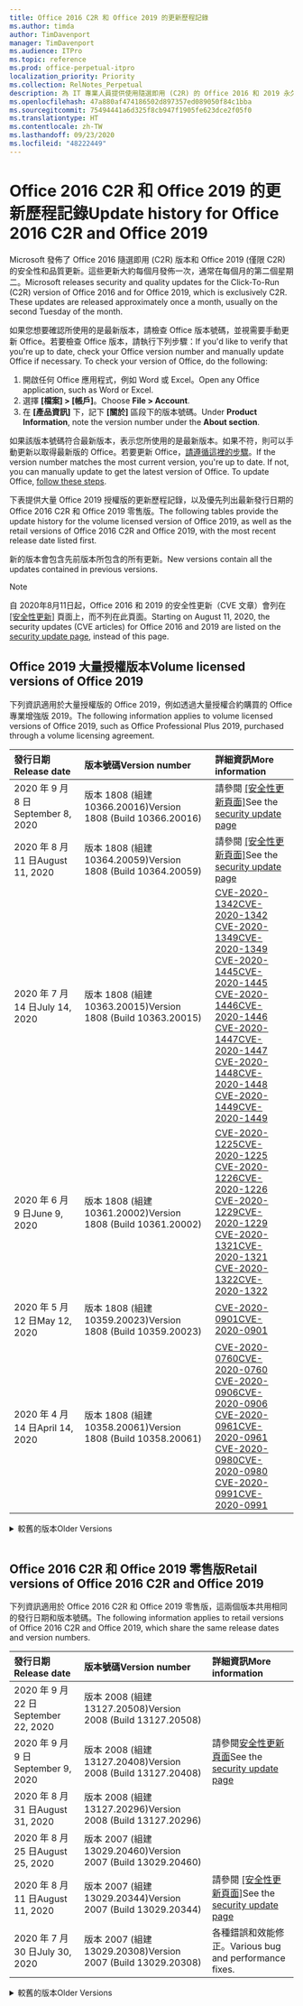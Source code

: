 ```yaml
---
title: Office 2016 C2R 和 Office 2019 的更新歷程記錄
ms.author: timda
author: TimDavenport
manager: TimDavenport
ms.audience: ITPro
ms.topic: reference
ms.prod: office-perpetual-itpro
localization_priority: Priority
ms.collection: RelNotes_Perpetual
description: 為 IT 專業人員提供使用隨選即用 (C2R) 的 Office 2016 和 2019 永久版本的更新歷程記錄
ms.openlocfilehash: 47a880af474186502d897357ed089050f84c1bba
ms.sourcegitcommit: 75494441a6d325f8cb947f1905fe623dce2f05f0
ms.translationtype: HT
ms.contentlocale: zh-TW
ms.lasthandoff: 09/23/2020
ms.locfileid: "48222449"
---
```

# <a name="update-history-for-office-2016-c2r-and-office-2019"></a><span data-ttu-id="a6d02-103">Office 2016 C2R 和 Office 2019 的更新歷程記錄</span><span class="sxs-lookup"><span data-stu-id="a6d02-103">Update history for Office 2016 C2R and Office 2019</span></span>

<span data-ttu-id="a6d02-p101">Microsoft 發佈了 Office 2016 隨選即用 (C2R) 版本和 Office 2019 (僅限 C2R) 的安全性和品質更新。這些更新大約每個月發佈一次，通常在每個月的第二個星期二。</span><span class="sxs-lookup"><span data-stu-id="a6d02-p101">Microsoft releases security and quality updates for the Click-To-Run (C2R) version of Office 2016 and for Office 2019, which is exclusively C2R. These updates are released approximately once a month, usually on the second Tuesday of the month.</span></span>

<span data-ttu-id="a6d02-p102">如果您想要確認所使用的是最新版本，請檢查 Office 版本號碼，並視需要手動更新 Office。若要檢查 Office 版本，請執行下列步驟：</span><span class="sxs-lookup"><span data-stu-id="a6d02-p102">If you'd like to verify that you're up to date, check your Office version number and manually update Office if necessary. To check your version of Office, do the following:</span></span>

  1.    <span data-ttu-id="a6d02-108">開啟任何 Office 應用程式，例如 Word 或 Excel。</span><span class="sxs-lookup"><span data-stu-id="a6d02-108">Open any Office application, such as Word or Excel.</span></span>
  2.    <span data-ttu-id="a6d02-109">選擇 **[檔案] > [帳戶]**。</span><span class="sxs-lookup"><span data-stu-id="a6d02-109">Choose **File > Account**.</span></span>
  3.    <span data-ttu-id="a6d02-110">在 **[產品資訊]** 下，記下 **[關於]** 區段下的版本號碼。</span><span class="sxs-lookup"><span data-stu-id="a6d02-110">Under **Product Information**, note the version number under the **About section**.</span></span>

<span data-ttu-id="a6d02-p103">如果該版本號碼符合最新版本，表示您所使用的是最新版本。如果不符，則可以手動更新以取得最新版的 Office。若要更新 Office，[請遵循這裡的步驟](https://support.office.com/article/2ab296f3-7f03-43a2-8e50-46de917611c5)。</span><span class="sxs-lookup"><span data-stu-id="a6d02-p103">If the version number matches the most current version, you're up to date. If not, you can manually update to get the latest version of Office. To update Office, [follow these steps](https://support.office.com/article/2ab296f3-7f03-43a2-8e50-46de917611c5).</span></span>


<span data-ttu-id="a6d02-114">下表提供大量 Office 2019 授權版的更新歷程記錄，以及優先列出最新發行日期的 Office 2016 C2R 和 Office 2019 零售版。</span><span class="sxs-lookup"><span data-stu-id="a6d02-114">The following tables provide the update history for the volume licensed version of Office 2019, as well as the retail versions of Office 2016 C2R and Office 2019, with the most recent release date listed first.</span></span>

<span data-ttu-id="a6d02-115">新的版本會包含先前版本所包含的所有更新。</span><span class="sxs-lookup"><span data-stu-id="a6d02-115">New versions contain all the updates contained in previous versions.</span></span>


 > [!NOTE]
> <span data-ttu-id="a6d02-116">自 2020年8月11日起，Office 2016 和 2019 的安全性更新（CVE 文章）會列在 [[安全性更新]](https://docs.microsoft.com/officeupdates/microsoft365-apps-security-updates) 頁面上，而不列在此頁面。</span><span class="sxs-lookup"><span data-stu-id="a6d02-116">Starting on August 11, 2020, the security updates (CVE articles) for Office 2016 and 2019 are listed on the [security update page](https://docs.microsoft.com/officeupdates/microsoft365-apps-security-updates), instead of this page.</span></span> 


## <a name="volume-licensed-versions-of-office-2019"></a><span data-ttu-id="a6d02-117">Office 2019 大量授權版本</span><span class="sxs-lookup"><span data-stu-id="a6d02-117">Volume licensed versions of Office 2019</span></span>
<span data-ttu-id="a6d02-118">下列資訊適用於大量授權版的 Office 2019，例如透過大量授權合約購買的 Office 專業增強版 2019。</span><span class="sxs-lookup"><span data-stu-id="a6d02-118">The following information applies to volume licensed versions of Office 2019, such as Office Professional Plus 2019, purchased through a volume licensing agreement.</span></span>

[//]: # (DO NOT REMOVE VL TABLE START)


|<span data-ttu-id="a6d02-120">**發行日期**</span><span class="sxs-lookup"><span data-stu-id="a6d02-120">**Release date**</span></span>|<span data-ttu-id="a6d02-121">**版本號碼**</span><span class="sxs-lookup"><span data-stu-id="a6d02-121">**Version number**</span></span>|<span data-ttu-id="a6d02-122">**詳細資訊**</span><span class="sxs-lookup"><span data-stu-id="a6d02-122">**More information**</span></span>|
|:-----|:-----|:-----|
|<span data-ttu-id="a6d02-123">2020 年 9 月 8 日</span><span class="sxs-lookup"><span data-stu-id="a6d02-123">September 8, 2020</span></span>|<span data-ttu-id="a6d02-124">版本 1808 (組建 10366.20016)</span><span class="sxs-lookup"><span data-stu-id="a6d02-124">Version 1808 (Build 10366.20016)</span></span>|<span data-ttu-id="a6d02-125">請參閱 [[安全性更新頁面]](https://docs.microsoft.com/officeupdates/microsoft365-apps-security-updates)</span><span class="sxs-lookup"><span data-stu-id="a6d02-125">See the [security update page](https://docs.microsoft.com/officeupdates/microsoft365-apps-security-updates)</span></span> |
|<span data-ttu-id="a6d02-126">2020 年 8 月 11 日</span><span class="sxs-lookup"><span data-stu-id="a6d02-126">August 11, 2020</span></span>|<span data-ttu-id="a6d02-127">版本 1808 (組建 10364.20059)</span><span class="sxs-lookup"><span data-stu-id="a6d02-127">Version 1808 (Build 10364.20059)</span></span>|<span data-ttu-id="a6d02-128">請參閱 [[安全性更新頁面]](https://docs.microsoft.com/officeupdates/microsoft365-apps-security-updates)</span><span class="sxs-lookup"><span data-stu-id="a6d02-128">See the [security update page](https://docs.microsoft.com/officeupdates/microsoft365-apps-security-updates)</span></span> |
|<span data-ttu-id="a6d02-129">2020 年 7 月 14 日</span><span class="sxs-lookup"><span data-stu-id="a6d02-129">July 14, 2020</span></span>   |<span data-ttu-id="a6d02-130">版本 1808 (組建 10363.20015)</span><span class="sxs-lookup"><span data-stu-id="a6d02-130">Version 1808 (Build 10363.20015)</span></span>  |[<span data-ttu-id="a6d02-131">CVE-2020-1342</span><span class="sxs-lookup"><span data-stu-id="a6d02-131">CVE-2020-1342</span></span>](https://portal.msrc.microsoft.com/zh-TW/security-guidance/advisory/CVE-2020-1342) <br/>[<span data-ttu-id="a6d02-132">CVE-2020-1349</span><span class="sxs-lookup"><span data-stu-id="a6d02-132">CVE-2020-1349</span></span>](https://portal.msrc.microsoft.com/zh-TW/security-guidance/advisory/CVE-2020-1349) <br/>[<span data-ttu-id="a6d02-133">CVE-2020-1445</span><span class="sxs-lookup"><span data-stu-id="a6d02-133">CVE-2020-1445</span></span>](https://portal.msrc.microsoft.com/zh-TW/security-guidance/advisory/CVE-2020-1445) <br/>[<span data-ttu-id="a6d02-134">CVE-2020-1446</span><span class="sxs-lookup"><span data-stu-id="a6d02-134">CVE-2020-1446</span></span>](https://portal.msrc.microsoft.com/zh-TW/security-guidance/advisory/CVE-2020-1446) <br/>[<span data-ttu-id="a6d02-135">CVE-2020-1447</span><span class="sxs-lookup"><span data-stu-id="a6d02-135">CVE-2020-1447</span></span>](https://portal.msrc.microsoft.com/zh-TW/security-guidance/advisory/CVE-2020-1447) <br/>[<span data-ttu-id="a6d02-136">CVE-2020-1448</span><span class="sxs-lookup"><span data-stu-id="a6d02-136">CVE-2020-1448</span></span>](https://portal.msrc.microsoft.com/zh-TW/security-guidance/advisory/CVE-2020-1448) <br/>[<span data-ttu-id="a6d02-137">CVE-2020-1449</span><span class="sxs-lookup"><span data-stu-id="a6d02-137">CVE-2020-1449</span></span>](https://portal.msrc.microsoft.com/zh-TW/security-guidance/advisory/CVE-2020-1449) <br/>|
|<span data-ttu-id="a6d02-138">2020 年 6 月 9 日</span><span class="sxs-lookup"><span data-stu-id="a6d02-138">June 9, 2020</span></span>   |<span data-ttu-id="a6d02-139">版本 1808 (組建 10361.20002)</span><span class="sxs-lookup"><span data-stu-id="a6d02-139">Version 1808 (Build 10361.20002)</span></span>  |[<span data-ttu-id="a6d02-140">CVE-2020-1225</span><span class="sxs-lookup"><span data-stu-id="a6d02-140">CVE-2020-1225</span></span>](https://portal.msrc.microsoft.com/zh-TW/security-guidance/advisory/CVE-2020-1225) <br/> [<span data-ttu-id="a6d02-141">CVE-2020-1226</span><span class="sxs-lookup"><span data-stu-id="a6d02-141">CVE-2020-1226</span></span>](https://portal.msrc.microsoft.com/zh-TW/security-guidance/advisory/CVE-2020-1226) <br/>[<span data-ttu-id="a6d02-142">CVE-2020-1229</span><span class="sxs-lookup"><span data-stu-id="a6d02-142">CVE-2020-1229</span></span>](https://portal.msrc.microsoft.com/zh-TW/security-guidance/advisory/CVE-2020-1229) <br/>[<span data-ttu-id="a6d02-143">CVE-2020-1321</span><span class="sxs-lookup"><span data-stu-id="a6d02-143">CVE-2020-1321</span></span>](https://portal.msrc.microsoft.com/zh-TW/security-guidance/advisory/CVE-2020-1321) <br/>[<span data-ttu-id="a6d02-144">CVE-2020-1322</span><span class="sxs-lookup"><span data-stu-id="a6d02-144">CVE-2020-1322</span></span>](https://portal.msrc.microsoft.com/zh-TW/security-guidance/advisory/CVE-2020-1322) <br/>|
|<span data-ttu-id="a6d02-145">2020 年 5 月 12 日</span><span class="sxs-lookup"><span data-stu-id="a6d02-145">May 12, 2020</span></span>   |<span data-ttu-id="a6d02-146">版本 1808 (組建 10359.20023)</span><span class="sxs-lookup"><span data-stu-id="a6d02-146">Version 1808 (Build 10359.20023)</span></span>  |[<span data-ttu-id="a6d02-147">CVE-2020-0901</span><span class="sxs-lookup"><span data-stu-id="a6d02-147">CVE-2020-0901</span></span>](https://portal.msrc.microsoft.com/zh-TW/security-guidance/advisory/CVE-2020-0901) <br/> |
|<span data-ttu-id="a6d02-148">2020 年 4 月 14 日</span><span class="sxs-lookup"><span data-stu-id="a6d02-148">April 14, 2020</span></span>   |<span data-ttu-id="a6d02-149">版本 1808 (組建 10358.20061)</span><span class="sxs-lookup"><span data-stu-id="a6d02-149">Version 1808 (Build 10358.20061)</span></span>  |[<span data-ttu-id="a6d02-150">CVE-2020-0760</span><span class="sxs-lookup"><span data-stu-id="a6d02-150">CVE-2020-0760</span></span>](https://portal.msrc.microsoft.com/zh-TW/security-guidance/advisory/CVE-2020-0760) <br/> [<span data-ttu-id="a6d02-151">CVE-2020-0906</span><span class="sxs-lookup"><span data-stu-id="a6d02-151">CVE-2020-0906</span></span>](https://portal.msrc.microsoft.com/zh-TW/security-guidance/advisory/CVE-2020-0906) <br/> [<span data-ttu-id="a6d02-152">CVE-2020-0961</span><span class="sxs-lookup"><span data-stu-id="a6d02-152">CVE-2020-0961</span></span>](https://portal.msrc.microsoft.com/zh-TW/security-guidance/advisory/CVE-2020-0961) <br/> [<span data-ttu-id="a6d02-153">CVE-2020-0980</span><span class="sxs-lookup"><span data-stu-id="a6d02-153">CVE-2020-0980</span></span>](https://portal.msrc.microsoft.com/zh-TW/security-guidance/advisory/CVE-2020-0980) <br/>[<span data-ttu-id="a6d02-154">CVE-2020-0991</span><span class="sxs-lookup"><span data-stu-id="a6d02-154">CVE-2020-0991</span></span>](https://portal.msrc.microsoft.com/zh-TW/security-guidance/advisory/CVE-2020-0991) <br/> |


[//]: # (DO NOT REMOVE VL TABLE END)

<details>
<summary><span data-ttu-id="a6d02-156">較舊的版本</span><span class="sxs-lookup"><span data-stu-id="a6d02-156">Older Versions</span></span></summary>
 

[//]: # (DO NOT REMOVE VL OLD TABLE START)


|<span data-ttu-id="a6d02-158">**發行日期**</span><span class="sxs-lookup"><span data-stu-id="a6d02-158">**Release date**</span></span>|<span data-ttu-id="a6d02-159">**版本號碼**</span><span class="sxs-lookup"><span data-stu-id="a6d02-159">**Version number**</span></span>|<span data-ttu-id="a6d02-160">**詳細資訊**</span><span class="sxs-lookup"><span data-stu-id="a6d02-160">**More information**</span></span>|
|:-----|:-----|:-----|
|<span data-ttu-id="a6d02-161">2020 年 3 月 10 日</span><span class="sxs-lookup"><span data-stu-id="a6d02-161">March 10, 2020</span></span>   |<span data-ttu-id="a6d02-162">版本 1808 (組建 10357.20081)</span><span class="sxs-lookup"><span data-stu-id="a6d02-162">Version 1808 (Build 10357.20081)</span></span>  |[<span data-ttu-id="a6d02-163">CVE-2020-0850</span><span class="sxs-lookup"><span data-stu-id="a6d02-163">CVE-2020-0850</span></span>](https://portal.msrc.microsoft.com/zh-TW/security-guidance/advisory/CVE-2020-0850) <br/> [<span data-ttu-id="a6d02-164">CVE-2020-0852</span><span class="sxs-lookup"><span data-stu-id="a6d02-164">CVE-2020-0852</span></span>](https://portal.msrc.microsoft.com/zh-TW/security-guidance/advisory/CVE-2020-0852) <br/> [<span data-ttu-id="a6d02-165">CVE-2020-0892</span><span class="sxs-lookup"><span data-stu-id="a6d02-165">CVE-2020-0892</span></span>](https://portal.msrc.microsoft.com/zh-TW/security-guidance/advisory/CVE-2020-0892) <br/>  |
|<span data-ttu-id="a6d02-166">2020 年 2 月 11 日</span><span class="sxs-lookup"><span data-stu-id="a6d02-166">February 11, 2020</span></span>   |<span data-ttu-id="a6d02-167">版本 1808 (組建 10356.20006)</span><span class="sxs-lookup"><span data-stu-id="a6d02-167">Version 1808 (Build 10356.20006)</span></span>  |[<span data-ttu-id="a6d02-168">CVE-2020-0696</span><span class="sxs-lookup"><span data-stu-id="a6d02-168">CVE-2020-0696</span></span>](https://portal.msrc.microsoft.com/zh-TW/security-guidance/advisory/CVE-2020-0696) <br/> [<span data-ttu-id="a6d02-169">CVE-2020-0759</span><span class="sxs-lookup"><span data-stu-id="a6d02-169">CVE-2020-0759</span></span>](https://portal.msrc.microsoft.com/zh-TW/security-guidance/advisory/CVE-2020-0759) <br/>  |


[//]: # (DO NOT REMOVE VL OLD TABLE END)

</details>


<br/>

## <a name="retail-versions-of-office-2016-c2r-and-office-2019"></a><span data-ttu-id="a6d02-171">Office 2016 C2R 和 Office 2019 零售版</span><span class="sxs-lookup"><span data-stu-id="a6d02-171">Retail versions of Office 2016 C2R and Office 2019</span></span>
<span data-ttu-id="a6d02-172">下列資訊適用於 Office 2016 C2R 和 Office 2019 零售版，這兩個版本共用相同的發行日期和版本號碼。</span><span class="sxs-lookup"><span data-stu-id="a6d02-172">The following information applies to retail versions of Office 2016 C2R and Office 2019, which share the same release dates and version numbers.</span></span>

[//]: # (DO NOT REMOVE RETAIL TABLE START)


|<span data-ttu-id="a6d02-174">**發行日期**</span><span class="sxs-lookup"><span data-stu-id="a6d02-174">**Release date**</span></span>|<span data-ttu-id="a6d02-175">**版本號碼**</span><span class="sxs-lookup"><span data-stu-id="a6d02-175">**Version number**</span></span>|<span data-ttu-id="a6d02-176">**詳細資訊**</span><span class="sxs-lookup"><span data-stu-id="a6d02-176">**More information**</span></span>|
|:-----|:-----|:-----|
|<span data-ttu-id="a6d02-177">2020 年 9 月 22 日</span><span class="sxs-lookup"><span data-stu-id="a6d02-177">September 22, 2020</span></span>|<span data-ttu-id="a6d02-178">版本 2008 (組建 13127.20508)</span><span class="sxs-lookup"><span data-stu-id="a6d02-178">Version 2008 (Build 13127.20508)</span></span>| |
|<span data-ttu-id="a6d02-179">2020 年 9 月 9 日</span><span class="sxs-lookup"><span data-stu-id="a6d02-179">September 9, 2020</span></span>|<span data-ttu-id="a6d02-180">版本 2008 (組建 13127.20408)</span><span class="sxs-lookup"><span data-stu-id="a6d02-180">Version 2008 (Build 13127.20408)</span></span>|<span data-ttu-id="a6d02-181">請參閱[安全性更新頁面](https://docs.microsoft.com/officeupdates/microsoft365-apps-security-updates)</span><span class="sxs-lookup"><span data-stu-id="a6d02-181">See the [security update page](https://docs.microsoft.com/officeupdates/microsoft365-apps-security-updates)</span></span> |
|<span data-ttu-id="a6d02-182">2020 年 8 月 31 日</span><span class="sxs-lookup"><span data-stu-id="a6d02-182">August 31, 2020</span></span>|<span data-ttu-id="a6d02-183">版本 2008 (組建 13127.20296)</span><span class="sxs-lookup"><span data-stu-id="a6d02-183">Version 2008 (Build 13127.20296)</span></span>| |
|<span data-ttu-id="a6d02-184">2020 年 8 月 25 日</span><span class="sxs-lookup"><span data-stu-id="a6d02-184">August 25, 2020</span></span>|<span data-ttu-id="a6d02-185">版本 2007 (組建 13029.20460)</span><span class="sxs-lookup"><span data-stu-id="a6d02-185">Version 2007 (Build 13029.20460)</span></span>| |
|<span data-ttu-id="a6d02-186">2020 年 8 月 11 日</span><span class="sxs-lookup"><span data-stu-id="a6d02-186">August 11, 2020</span></span>|<span data-ttu-id="a6d02-187">版本 2007 (組建 13029.20344)</span><span class="sxs-lookup"><span data-stu-id="a6d02-187">Version 2007 (Build 13029.20344)</span></span>|<span data-ttu-id="a6d02-188">請參閱 [[安全性更新頁面]](https://docs.microsoft.com/officeupdates/microsoft365-apps-security-updates)</span><span class="sxs-lookup"><span data-stu-id="a6d02-188">See the [security update page](https://docs.microsoft.com/officeupdates/microsoft365-apps-security-updates)</span></span> |
|<span data-ttu-id="a6d02-189">2020 年 7 月 30 日</span><span class="sxs-lookup"><span data-stu-id="a6d02-189">July 30, 2020</span></span>|<span data-ttu-id="a6d02-190">版本 2007 (組建 13029.20308)</span><span class="sxs-lookup"><span data-stu-id="a6d02-190">Version 2007 (Build 13029.20308)</span></span>  |<span data-ttu-id="a6d02-191">各種錯誤和效能修正。</span><span class="sxs-lookup"><span data-stu-id="a6d02-191">Various bug and performance fixes.</span></span>  <br/>  |


[//]: # (DO NOT REMOVE RETAIL TABLE END)

<details>
<summary><span data-ttu-id="a6d02-193">較舊的版本</span><span class="sxs-lookup"><span data-stu-id="a6d02-193">Older Versions</span></span></summary>
 

[//]: # (DO NOT REMOVE RETAIL OLD TABLE START)


|<span data-ttu-id="a6d02-195">**發行日期**</span><span class="sxs-lookup"><span data-stu-id="a6d02-195">**Release date**</span></span>|<span data-ttu-id="a6d02-196">**版本號碼**</span><span class="sxs-lookup"><span data-stu-id="a6d02-196">**Version number**</span></span>|<span data-ttu-id="a6d02-197">**詳細資訊**</span><span class="sxs-lookup"><span data-stu-id="a6d02-197">**More information**</span></span>|
|:-----|:-----|:-----|
|<span data-ttu-id="a6d02-198">2020 年 7 月 28 日</span><span class="sxs-lookup"><span data-stu-id="a6d02-198">July 28, 2020</span></span>|<span data-ttu-id="a6d02-199">版本 2006 (組建 13001.20498)</span><span class="sxs-lookup"><span data-stu-id="a6d02-199">Version 2006 (Build 13001.20498)</span></span>  |<span data-ttu-id="a6d02-200">各種錯誤和效能修正。</span><span class="sxs-lookup"><span data-stu-id="a6d02-200">Various bug and performance fixes.</span></span>  <br/>  |
|<span data-ttu-id="a6d02-201">2020 年 7 月 14 日</span><span class="sxs-lookup"><span data-stu-id="a6d02-201">July 14, 2020</span></span>|<span data-ttu-id="a6d02-202">版本 2006 (組建13001.20384)</span><span class="sxs-lookup"><span data-stu-id="a6d02-202">Version 2006 (Build 13001.20384)</span></span>  |[<span data-ttu-id="a6d02-203">CVE-2020-1342</span><span class="sxs-lookup"><span data-stu-id="a6d02-203">CVE-2020-1342</span></span>](https://portal.msrc.microsoft.com/zh-TW/security-guidance/advisory/CVE-2020-1342) <br/>[<span data-ttu-id="a6d02-204">CVE-2020-1349</span><span class="sxs-lookup"><span data-stu-id="a6d02-204">CVE-2020-1349</span></span>](https://portal.msrc.microsoft.com/zh-TW/security-guidance/advisory/CVE-2020-1349) <br/>[<span data-ttu-id="a6d02-205">CVE-2020-1445</span><span class="sxs-lookup"><span data-stu-id="a6d02-205">CVE-2020-1445</span></span>](https://portal.msrc.microsoft.com/zh-TW/security-guidance/advisory/CVE-2020-1445) <br/>[<span data-ttu-id="a6d02-206">CVE-2020-1446</span><span class="sxs-lookup"><span data-stu-id="a6d02-206">CVE-2020-1446</span></span>](https://portal.msrc.microsoft.com/zh-TW/security-guidance/advisory/CVE-2020-1446) <br/>[<span data-ttu-id="a6d02-207">CVE-2020-1447</span><span class="sxs-lookup"><span data-stu-id="a6d02-207">CVE-2020-1447</span></span>](https://portal.msrc.microsoft.com/zh-TW/security-guidance/advisory/CVE-2020-1447) <br/>[<span data-ttu-id="a6d02-208">CVE-2020-1449</span><span class="sxs-lookup"><span data-stu-id="a6d02-208">CVE-2020-1449</span></span>](https://portal.msrc.microsoft.com/zh-TW/security-guidance/advisory/CVE-2020-1449) <br/>[<span data-ttu-id="a6d02-209">CVE-2020-1458</span><span class="sxs-lookup"><span data-stu-id="a6d02-209">CVE-2020-1458</span></span>](https://portal.msrc.microsoft.com/zh-TW/security-guidance/advisory/CVE-2020-1458) <br/>|
|<span data-ttu-id="a6d02-210">2020 年 6 月 30 日</span><span class="sxs-lookup"><span data-stu-id="a6d02-210">June 30, 2020</span></span>|<span data-ttu-id="a6d02-211">版本 2006 (組建 13001.20266)</span><span class="sxs-lookup"><span data-stu-id="a6d02-211">Version 2006 (Build 13001.20266)</span></span>  |<span data-ttu-id="a6d02-212">各種錯誤和效能修正。</span><span class="sxs-lookup"><span data-stu-id="a6d02-212">Various bug and performance fixes.</span></span>  <br/>  |
|<span data-ttu-id="a6d02-213">2020 年 6 月 24 日</span><span class="sxs-lookup"><span data-stu-id="a6d02-213">June 24, 2020</span></span>|<span data-ttu-id="a6d02-214">版本 2005 (組建 12827.20470)</span><span class="sxs-lookup"><span data-stu-id="a6d02-214">Version 2005 (Build 12827.20470)</span></span>  |<span data-ttu-id="a6d02-215">各種錯誤和效能修正。</span><span class="sxs-lookup"><span data-stu-id="a6d02-215">Various bug and performance fixes.</span></span>  <br/>  |
|<span data-ttu-id="a6d02-216">2020 年 6 月 9 日</span><span class="sxs-lookup"><span data-stu-id="a6d02-216">June 9, 2020</span></span>|<span data-ttu-id="a6d02-217">版本 2005 (組建 12827.20336)</span><span class="sxs-lookup"><span data-stu-id="a6d02-217">Version 2005 (Build 12827.20336)</span></span>  |[<span data-ttu-id="a6d02-218">CVE-2020-1225</span><span class="sxs-lookup"><span data-stu-id="a6d02-218">CVE-2020-1225</span></span>](https://portal.msrc.microsoft.com/zh-TW/security-guidance/advisory/CVE-2020-1225)  <br/> [<span data-ttu-id="a6d02-219">CVE-2020-1226</span><span class="sxs-lookup"><span data-stu-id="a6d02-219">CVE-2020-1226</span></span>](https://portal.msrc.microsoft.com/zh-TW/security-guidance/advisory/CVE-2020-1226)  <br/> [<span data-ttu-id="a6d02-220">CVE-2020-1229</span><span class="sxs-lookup"><span data-stu-id="a6d02-220">CVE-2020-1229</span></span>](https://portal.msrc.microsoft.com/zh-TW/security-guidance/advisory/CVE-2020-1229)  <br/> [<span data-ttu-id="a6d02-221">CVE-2020-1321</span><span class="sxs-lookup"><span data-stu-id="a6d02-221">CVE-2020-1321</span></span>](https://portal.msrc.microsoft.com/zh-TW/security-guidance/advisory/CVE-2020-1321)  <br/> [<span data-ttu-id="a6d02-222">CVE-2020-1322</span><span class="sxs-lookup"><span data-stu-id="a6d02-222">CVE-2020-1322</span></span>](https://portal.msrc.microsoft.com/zh-TW/security-guidance/advisory/CVE-2020-1322)  <br/>|
|<span data-ttu-id="a6d02-223">2020 年 6 月 2 日</span><span class="sxs-lookup"><span data-stu-id="a6d02-223">June 2, 2020</span></span>|<span data-ttu-id="a6d02-224">版本 2005 (組建 12827.20268)</span><span class="sxs-lookup"><span data-stu-id="a6d02-224">Version 2005 (Build 12827.20268)</span></span>  |<span data-ttu-id="a6d02-225">各種錯誤和效能修正。</span><span class="sxs-lookup"><span data-stu-id="a6d02-225">Various bug and performance fixes.</span></span>  <br/>  |
|<span data-ttu-id="a6d02-226">2020 年 5 月 21 日</span><span class="sxs-lookup"><span data-stu-id="a6d02-226">May 21, 2020</span></span>|<span data-ttu-id="a6d02-227">版本 2004 (組建 12730.20352)</span><span class="sxs-lookup"><span data-stu-id="a6d02-227">Version 2004 (Build 12730.20352)</span></span>  |<span data-ttu-id="a6d02-228">各種錯誤和效能修正。</span><span class="sxs-lookup"><span data-stu-id="a6d02-228">Various bug and performance fixes.</span></span>  <br/>  |
|<span data-ttu-id="a6d02-229">2020 年 5 月 12 日</span><span class="sxs-lookup"><span data-stu-id="a6d02-229">May 12, 2020</span></span>|<span data-ttu-id="a6d02-230">版本 2004 (組建 12730.20270)</span><span class="sxs-lookup"><span data-stu-id="a6d02-230">Version 2004 (Build 12730.20270)</span></span>  |[<span data-ttu-id="a6d02-231">CVE-2020-0901</span><span class="sxs-lookup"><span data-stu-id="a6d02-231">CVE-2020-0901</span></span>](https://portal.msrc.microsoft.com/zh-TW/security-guidance/advisory/CVE-2020-0901)  <br/>  |
|<span data-ttu-id="a6d02-232">2020 年 5 月 4 日</span><span class="sxs-lookup"><span data-stu-id="a6d02-232">May 4, 2020</span></span>|<span data-ttu-id="a6d02-233">版本 2004 (組建 12730.20250)</span><span class="sxs-lookup"><span data-stu-id="a6d02-233">Version 2004 (Build 12730.20250)</span></span>  |[<span data-ttu-id="a6d02-234">連結</span><span class="sxs-lookup"><span data-stu-id="a6d02-234">Link</span></span>](https://support.microsoft.com/office/excel-word-powerpoint-file-becomes-corrupt-when-opening-a-file-that-contains-a-vba-project-or-after-enabling-a-macro-in-an-open-file-ad6ee6ca-db23-4614-a403-282821eb99f6?ui=en-us&rs=en-us&ad=us)<br/>  |
|<span data-ttu-id="a6d02-235">2020 年 4 月 29 日</span><span class="sxs-lookup"><span data-stu-id="a6d02-235">April 29, 2020</span></span>|<span data-ttu-id="a6d02-236">版本 2004 (組建 12730.20236)</span><span class="sxs-lookup"><span data-stu-id="a6d02-236">Version 2004 (Build 12730.20236)</span></span>  |<span data-ttu-id="a6d02-237">各種錯誤和效能修正。</span><span class="sxs-lookup"><span data-stu-id="a6d02-237">Various bug and performance fixes.</span></span> <br/>  |
|<span data-ttu-id="a6d02-238">2020 年 4 月 15 日</span><span class="sxs-lookup"><span data-stu-id="a6d02-238">April 15, 2020</span></span>|<span data-ttu-id="a6d02-239">版本 2003 (組建 12624.20466)</span><span class="sxs-lookup"><span data-stu-id="a6d02-239">Version 2003 (Build 12624.20466)</span></span>  |<span data-ttu-id="a6d02-240">各種錯誤和效能修正。</span><span class="sxs-lookup"><span data-stu-id="a6d02-240">Various bug and performance fixes.</span></span> <br/>  |
|<span data-ttu-id="a6d02-241">2020 年 4 月 14 日</span><span class="sxs-lookup"><span data-stu-id="a6d02-241">April 14, 2020</span></span>|<span data-ttu-id="a6d02-242">版本 2003 (組建 12624.20442)</span><span class="sxs-lookup"><span data-stu-id="a6d02-242">Version 2003 (Build 12624.20442)</span></span>  |[<span data-ttu-id="a6d02-243">CVE-2020-0760</span><span class="sxs-lookup"><span data-stu-id="a6d02-243">CVE-2020-0760</span></span>](https://portal.msrc.microsoft.com/zh-TW/security-guidance/advisory/CVE-2020-0760) <br/> [<span data-ttu-id="a6d02-244">CVE-2020-0906</span><span class="sxs-lookup"><span data-stu-id="a6d02-244">CVE-2020-0906</span></span>](https://portal.msrc.microsoft.com/zh-TW/security-guidance/advisory/CVE-2020-0906) <br/> [<span data-ttu-id="a6d02-245">CVE-2020-0961</span><span class="sxs-lookup"><span data-stu-id="a6d02-245">CVE-2020-0961</span></span>](https://portal.msrc.microsoft.com/zh-TW/security-guidance/advisory/CVE-2020-0961) <br/> [<span data-ttu-id="a6d02-246">CVE-2020-0979</span><span class="sxs-lookup"><span data-stu-id="a6d02-246">CVE-2020-0979</span></span>](https://portal.msrc.microsoft.com/zh-TW/security-guidance/advisory/CVE-2020-0979) <br/> [<span data-ttu-id="a6d02-247">CVE-2020-0980</span><span class="sxs-lookup"><span data-stu-id="a6d02-247">CVE-2020-0980</span></span>](https://portal.msrc.microsoft.com/zh-TW/security-guidance/advisory/CVE-2020-0980) <br/>[<span data-ttu-id="a6d02-248">CVE-2020-0991</span><span class="sxs-lookup"><span data-stu-id="a6d02-248">CVE-2020-0991</span></span>](https://portal.msrc.microsoft.com/zh-TW/security-guidance/advisory/CVE-2020-0991) <br/> |
|<span data-ttu-id="a6d02-249">2020 年 3 月 31 日</span><span class="sxs-lookup"><span data-stu-id="a6d02-249">March 31, 2020</span></span>|<span data-ttu-id="a6d02-250">版本 2003 (組建 12624.20382)</span><span class="sxs-lookup"><span data-stu-id="a6d02-250">Version 2003 (Build 12624.20382)</span></span>  |<span data-ttu-id="a6d02-251">各種錯誤和效能修正。</span><span class="sxs-lookup"><span data-stu-id="a6d02-251">Various bug and performance fixes.</span></span> <br/>  |
|<span data-ttu-id="a6d02-252">2020 年 3 月 25 日</span><span class="sxs-lookup"><span data-stu-id="a6d02-252">March 25, 2020</span></span>|<span data-ttu-id="a6d02-253">版本 2003 (組建 12624.20320)</span><span class="sxs-lookup"><span data-stu-id="a6d02-253">Version 2003 (Build 12624.20320)</span></span>  |<span data-ttu-id="a6d02-254">各種錯誤和效能修正。</span><span class="sxs-lookup"><span data-stu-id="a6d02-254">Various bug and performance fixes.</span></span> <br/>  |
|<span data-ttu-id="a6d02-255">2020 年 3 月 10 日</span><span class="sxs-lookup"><span data-stu-id="a6d02-255">March 10, 2020</span></span>|<span data-ttu-id="a6d02-256">版本 2002 (組建 12527.20278)</span><span class="sxs-lookup"><span data-stu-id="a6d02-256">Version 2002 (Build 12527.20278)</span></span>  |[<span data-ttu-id="a6d02-257">CVE-2020-0850</span><span class="sxs-lookup"><span data-stu-id="a6d02-257">CVE-2020-0850</span></span>](https://portal.msrc.microsoft.com/zh-TW/security-guidance/advisory/CVE-2020-0850) <br/> [<span data-ttu-id="a6d02-258">CVE-2020-0851</span><span class="sxs-lookup"><span data-stu-id="a6d02-258">CVE-2020-0851</span></span>](https://portal.msrc.microsoft.com/zh-TW/security-guidance/advisory/CVE-2020-0851) <br/> [<span data-ttu-id="a6d02-259">CVE-2020-0855</span><span class="sxs-lookup"><span data-stu-id="a6d02-259">CVE-2020-0855</span></span>](https://portal.msrc.microsoft.com/zh-TW/security-guidance/advisory/CVE-2020-0855) <br/> [<span data-ttu-id="a6d02-260">CVE-2020-0892</span><span class="sxs-lookup"><span data-stu-id="a6d02-260">CVE-2020-0892</span></span>](https://portal.msrc.microsoft.com/zh-TW/security-guidance/advisory/CVE-2020-0892) <br/>  |
|<span data-ttu-id="a6d02-261">2020 年 3 月 1 日</span><span class="sxs-lookup"><span data-stu-id="a6d02-261">March 1, 2020</span></span>   |<span data-ttu-id="a6d02-262">版本 2002 (組建 12527.20242)</span><span class="sxs-lookup"><span data-stu-id="a6d02-262">Version 2002 (Build 12527.20242)</span></span>  |<span data-ttu-id="a6d02-263">解決導致協力廠商應用程式無法從 Outlook 傳送電子郵件的問題。</span><span class="sxs-lookup"><span data-stu-id="a6d02-263">Addresses an issue that caused third party applications to be unable to send email from Outlook.</span></span> <br/>  |


[//]: # (DO NOT REMOVE RETAIL OLD TABLE END)


</details>






